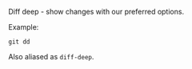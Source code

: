 Diff deep - show changes with our preferred options.

Example:

```shell
git dd
```

Also aliased as `diff-deep`.
